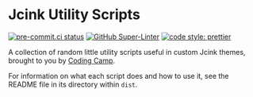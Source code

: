 # Jcink Utility Scripts

[![pre-commit.ci status](https://results.pre-commit.ci/badge/github/coding-camp-canteen/jcink-utility-scripts/main.svg)](https://results.pre-commit.ci/latest/github/coding-camp-canteen/jcink-utility-scripts/main) [![GitHub Super-Linter](https://github.com/coding-camp-canteen/jcink-utility-scripts/actions/workflows/linter.yml/badge.svg)](https://github.com/marketplace/actions/super-linter)
[![code style: prettier](https://img.shields.io/badge/code_style-prettier-ff69b4.svg)](https://github.com/prettier/prettier)

A collection of random little utility scripts useful in custom Jcink themes, brought to you by [Coding Camp](https://coding-camp.tumblr.com).

For information on what each script does and how to use it, see the README file in its directory within `dist`.
